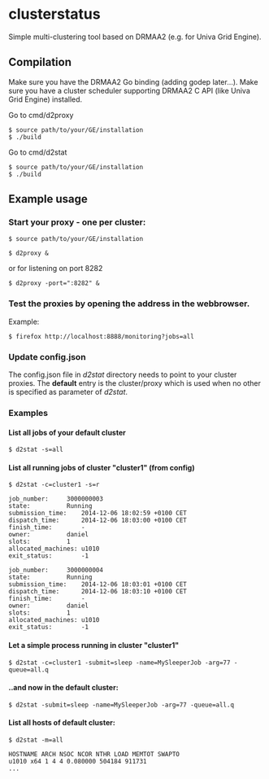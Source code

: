 clusterstatus
=============

Simple multi-clustering tool based on DRMAA2 (e.g. for Univa Grid Engine).

## Compilation

Make sure you have the DRMAA2 Go binding (adding godep later...).
Make sure you have a cluster scheduler supporting DRMAA2 C API (like Univa Grid Engine)
installed.

Go to cmd/d2proxy
 
    $ source path/to/your/GE/installation
    $ ./build


Go to cmd/d2stat

    $ source path/to/your/GE/installation
    $ ./build

## Example usage

### Start your proxy - one per cluster:

    $ source path/to/your/GE/installation

    $ d2proxy &
    
or for listening on port 8282
    
    $ d2proxy -port=":8282" &

### Test the proxies by opening the address in the webbrowser.

Example:

    $ firefox http://localhost:8888/monitoring?jobs=all

### Update config.json 

The config.json file in *d2stat* directory needs to point to your cluster proxies. The **default** entry is the cluster/proxy which is used when no other is specified as parameter of *d2stat*.

### Examples

#### List all jobs of your default cluster

    $ d2stat -s=all

#### List all running jobs of cluster "cluster1" (from config)

    $ d2stat -c=cluster1 -s=r

    job_number:		3000000003
    state:			Running
    submission_time:	2014-12-06 18:02:59 +0100 CET
    dispatch_time:		2014-12-06 18:03:00 +0100 CET
    finish_time:		-
    owner:			daniel
    slots:			1
    allocated_machines:	u1010
    exit_status:		-1

    job_number:		3000000004
    state:			Running
    submission_time:	2014-12-06 18:03:01 +0100 CET
    dispatch_time:		2014-12-06 18:03:10 +0100 CET
    finish_time:		-
    owner:			daniel
    slots:			1
    allocated_machines:	u1010
    exit_status:		-1

#### Let a simple process running in cluster "cluster1"

    $ d2stat -c=cluster1 -submit=sleep -name=MySleeperJob -arg=77 -queue=all.q

#### ..and now in the default cluster:

    $ d2stat -submit=sleep -name=MySleeperJob -arg=77 -queue=all.q

#### List all hosts of default cluster:

    $ d2stat -m=all
    
    HOSTNAME ARCH NSOC NCOR NTHR LOAD MEMTOT SWAPTO
    u1010 x64 1 4 4 0.080000 504184 911731
    ...
